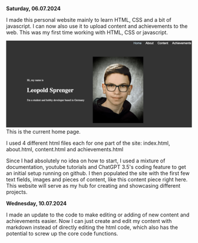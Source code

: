 __Saturday, 06.07.2024__

I made this personal website mainly to learn HTML, CSS and a bit of javascript. I can now also use it to upload content and achievements to the web.
This was my first time working with HTML, CSS or javascript.

![Home page image](imgs/Website-design.png)
This is the current home page.

I used 4 different html files each for one part of the site:
index.html, about.html, content.html and achievements.html

Since I had absolutely no idea on how to start, I used a mixture of documentation, youtube tutorials and ChatGPT 3.5's coding feature to get an initial setup running on github.
I then populated the site with the first few text fields, images and pieces of content, like this content piece right here.
This website will serve as my hub for creating and showcasing different projects.

__Wednesday, 10.07.2024__

I made an update to the code to make editing or adding of new content and achievements easier.
Now I can just create and edit my content with markdown instead of directly editing the html code, which also has the potential to screw up the core code functions.
